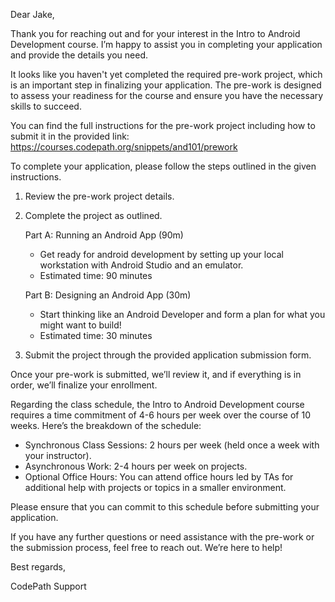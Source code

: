 Dear Jake,

Thank you for reaching out and for your interest in the Intro to Android Development course. I’m happy to assist you in completing your application and provide the details you need.

It looks like you haven't yet completed the required pre-work project, which is an important step in finalizing your application. The pre-work is designed to assess your readiness for the course and ensure you have the necessary skills to succeed. 

You can find the full instructions for the pre-work project including how to submit it in the provided link:
https://courses.codepath.org/snippets/and101/prework

To complete your application, please follow the steps outlined in the given instructions.

1.	Review the pre-work project details.
2.	Complete the project as outlined.

    Part A: Running an Android App (90m)
    * Get ready for android development by setting up your local workstation with Android Studio and an emulator.
    * Estimated time: 90 minutes

    Part B: Designing an Android App (30m)
    * Start thinking like an Android Developer and form a plan for what you might want to build!
    * Estimated time: 30 minutes
    
3.	Submit the project through the provided application submission form. 

Once your pre-work is submitted, we’ll review it, and if everything is in order, we’ll finalize your enrollment.

Regarding the class schedule, the Intro to Android Development course requires a time commitment of 4-6 hours per week over the course of 10 weeks. Here’s the breakdown of the schedule:
* Synchronous Class Sessions: 2 hours per week (held once a week with your instructor).
* Asynchronous Work: 2-4 hours per week on projects.
* Optional Office Hours: You can attend office hours led by TAs for additional help with projects or topics in a smaller environment.

Please ensure that you can commit to this schedule before submitting your application.

If you have any further questions or need assistance with the pre-work or the submission process, feel free to reach out. We’re here to help!

Best regards,

CodePath Support
